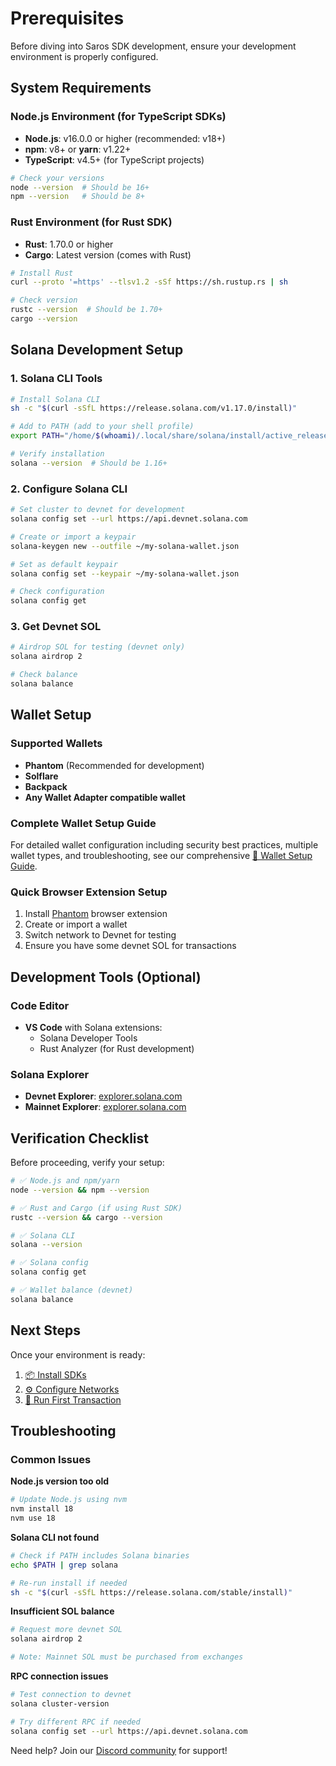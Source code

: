 # Prerequisites

Before diving into Saros SDK development, ensure your development environment is properly configured.

## System Requirements

### Node.js Environment (for TypeScript SDKs)
- **Node.js**: v16.0.0 or higher (recommended: v18+)
- **npm**: v8+ or **yarn**: v1.22+
- **TypeScript**: v4.5+ (for TypeScript projects)

```bash
# Check your versions
node --version  # Should be 16+
npm --version   # Should be 8+
```

### Rust Environment (for Rust SDK)
- **Rust**: 1.70.0 or higher
- **Cargo**: Latest version (comes with Rust)

```bash
# Install Rust
curl --proto '=https' --tlsv1.2 -sSf https://sh.rustup.rs | sh

# Check version
rustc --version  # Should be 1.70+
cargo --version
```

## Solana Development Setup

### 1. Solana CLI Tools
```bash
# Install Solana CLI
sh -c "$(curl -sSfL https://release.solana.com/v1.17.0/install)"

# Add to PATH (add to your shell profile)
export PATH="/home/$(whoami)/.local/share/solana/install/active_release/bin:$PATH"

# Verify installation
solana --version  # Should be 1.16+
```

### 2. Configure Solana CLI
```bash
# Set cluster to devnet for development
solana config set --url https://api.devnet.solana.com

# Create or import a keypair
solana-keygen new --outfile ~/my-solana-wallet.json

# Set as default keypair
solana config set --keypair ~/my-solana-wallet.json

# Check configuration
solana config get
```

### 3. Get Devnet SOL
```bash
# Airdrop SOL for testing (devnet only)
solana airdrop 2

# Check balance
solana balance
```

## Wallet Setup

### Supported Wallets
- **Phantom** (Recommended for development)
- **Solflare** 
- **Backpack**
- **Any Wallet Adapter compatible wallet**

### Complete Wallet Setup Guide
For detailed wallet configuration including security best practices, multiple wallet types, and troubleshooting, see our comprehensive [🔐 Wallet Setup Guide](../WALLET_SETUP_SUMMARY.md).

### Quick Browser Extension Setup
1. Install [Phantom](https://phantom.app/) browser extension
2. Create or import a wallet
3. Switch network to Devnet for testing
4. Ensure you have some devnet SOL for transactions

## Development Tools (Optional)

### Code Editor
- **VS Code** with Solana extensions:
  - Solana Developer Tools
  - Rust Analyzer (for Rust development)

### Solana Explorer
- **Devnet Explorer**: [explorer.solana.com](https://explorer.solana.com/?cluster=devnet)
- **Mainnet Explorer**: [explorer.solana.com](https://explorer.solana.com/)

## Verification Checklist

Before proceeding, verify your setup:

```bash
# ✅ Node.js and npm/yarn
node --version && npm --version

# ✅ Rust and Cargo (if using Rust SDK)
rustc --version && cargo --version

# ✅ Solana CLI
solana --version

# ✅ Solana config
solana config get

# ✅ Wallet balance (devnet)
solana balance
```

## Next Steps

Once your environment is ready:
1. [📦 Install SDKs](./installation.md)
2. [⚙️ Configure Networks](./configuration.md)  
3. [🚀 Run First Transaction](./first-transaction.md)

## Troubleshooting

### Common Issues

**Node.js version too old**
```bash
# Update Node.js using nvm
nvm install 18
nvm use 18
```

**Solana CLI not found**
```bash
# Check if PATH includes Solana binaries
echo $PATH | grep solana

# Re-run install if needed
sh -c "$(curl -sSfL https://release.solana.com/stable/install)"
```

**Insufficient SOL balance**
```bash
# Request more devnet SOL
solana airdrop 2

# Note: Mainnet SOL must be purchased from exchanges
```

**RPC connection issues**
```bash
# Test connection to devnet
solana cluster-version

# Try different RPC if needed
solana config set --url https://api.devnet.solana.com
```

Need help? Join our [Discord community](https://discord.gg/saros) for support!